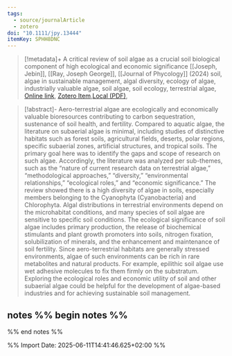 ```yaml
---
tags:
  - source/journalArticle
  - zotero
doi: "10.1111/jpy.13444"
itemKey: SPHH8DNC
---
```

>[!metadata]+
> A critical review of soil algae as a crucial soil biological component of high ecological and economic significance
> [[Joseph, Jebin]], [[Ray, Joseph George]], 
> [[Journal of Phycology]] (2024)
> soil, algae in sustainable management, algal diversity, ecology of algae, industrially valuable algae, soil algae, soil ecology, terrestrial algae, 
> [Online link](https://onlinelibrary.wiley.com/doi/abs/10.1111/jpy.13444), [Zotero Item](zotero://select/library/items/SPHH8DNC),[Local (PDF)](file://C:/Users/aburg/Documents/references/zotero/storage/6QAVEK6B/Joseph2024_criticalreviewa.pdf), 


>[!abstract]-
>Aero-terrestrial algae are ecologically and economically valuable bioresources contributing to carbon sequestration, sustenance of soil health, and fertility. Compared to aquatic algae, the literature on subaerial algae is minimal, including studies of distinctive habitats such as forest soils, agricultural fields, deserts, polar regions, specific subaerial zones, artificial structures, and tropical soils. The primary goal here was to identify the gaps and scope of research on such algae. Accordingly, the literature was analyzed per sub-themes, such as the “nature of current research data on terrestrial algae,” “methodological approaches,” “diversity,” “environmental relationships,” “ecological roles,” and “economic significance.” The review showed there is a high diversity of algae in soils, especially members belonging to the Cyanophyta (Cyanobacteria) and Chlorophyta. Algal distributions in terrestrial environments depend on the microhabitat conditions, and many species of soil algae are sensitive to specific soil conditions. The ecological significance of soil algae includes primary production, the release of biochemical stimulants and plant growth promoters into soils, nitrogen fixation, solubilization of minerals, and the enhancement and maintenance of soil fertility. Since aero-terrestrial habitats are generally stressed environments, algae of such environments can be rich in rare metabolites and natural products. For example, epilithic soil algae use wet adhesive molecules to fix them firmly on the substratum. Exploring the ecological roles and economic utility of soil and other subaerial algae could be helpful for the development of algae-based industries and for achieving sustainable soil management.

## notes %% begin notes %%

%% end notes %%

%% Import Date: 2025-06-11T14:41:46.625+02:00 %%
